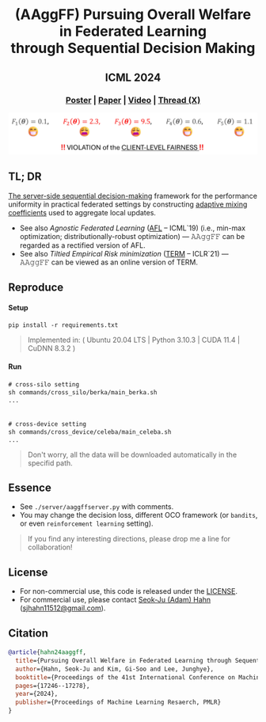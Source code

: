 <div align="center">
  <h1 align="center">(AAggFF) Pursuing Overall Welfare in Federated Learning <br> through Sequential Decision Making</h1>
  <h2 align="center">ICML 2024</h2>

### [Poster](./assets/AAggFF_Poster.pdf) | [Paper](https://arxiv.org/abs/2405.20821) | [Video](https://youtu.be/HwzcV645Xoc?list=PLTlQ809nH5xsdYaTyfsXbM6_gkzerxW8j) | [Thread (X)](https://x.com/vaseline_555/status/1814694180435993044)

</div>

<div align="center">
<img width="800" alt="image" src="./assets/AAggFF_Thumbnail.png">
</div>

## TL; DR
<u>The server-side sequential decision-making</u> framework for the performance uniformity in practical federated settings by constructing <u>adaptive mixing coefficients</u> used to aggregate local updates.
* See also <i>Agnostic Federated Learning</i> ([AFL](https://arxiv.org/abs/1902.00146) &ndash; ICML`19) (i.e., min-max optimization; distributionally-robust optimization) &mdash; 𝙰𝙰𝚐𝚐𝙵𝙵 can be regarded as a rectified version of AFL.
* See also <i>Tiltied Empirical Risk minimization</i> ([TERM](https://openreview.net/forum?id=K5YasWXZT3O) &ndash; ICLR`21) &mdash; 𝙰𝙰𝚐𝚐𝙵𝙵 can be viewed as an online version of TERM.


## Reproduce
#### Setup 
```
pip install -r requirements.txt
```
> Implemented in: ( Ubuntu 20.04 LTS | Python 3.10.3 | CUDA 11.4 | CuDNN 8.3.2 )


#### Run
```
# cross-silo setting
sh commands/cross_silo/berka/main_berka.sh
...


# cross-device setting
sh commands/cross_device/celeba/main_celeba.sh
...
```
> Don't worry, all the data will be downloaded automatically in the specifid path.

## Essence
* See `./server/aaggffserver.py` with comments.
* You may change the decision loss, different OCO framework (or `bandits`, or even `reinforcement learning` setting).
> If you find any interesting directions, please drop me a line for collaboration!

## License
* For non-commercial use, this code is released under the [LICENSE](./LICENSE).  
* For commercial use, please contact <u>Seok-Ju (Adam) Hahn</u> ([sjhahn11512@gmail.com](mailto:sjhahn11512@gmail.com)).


## Citation

```BibTeX
@article{hahn24aaggff,
  title={Pursuing Overall Welfare in Federated Learning through Sequential Decision Making},
  author={Hahn, Seok-Ju and Kim, Gi-Soo and Lee, Junghye},
  booktitle={Proceedings of the 41st International Conference on Machine Learning},
  pages={17246--17278},
  year={2024},
  publisher={Proceedings of Machine Learning Resaerch, PMLR}
}
```
